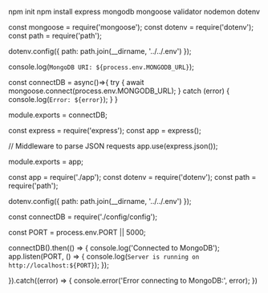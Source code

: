 <!-- Packages -->
npm init
npm install express mongodb mongoose validator nodemon dotenv 

<!-- ---------------------------------------------------------------------------------------------------------------------------------------------------------------------------------- -->

<!-- Database connection function -->
<!-- config/config.js -->

const mongoose = require('mongoose');
const dotenv = require('dotenv');
const path = require('path');

dotenv.config({ path: path.join(__dirname, '../../.env') });

<!-- This function connects to a MongoDB database using Mongoose. -->
console.log(`MongoDB URI: ${process.env.MONGODB_URL}`);

const connectDB = async()=>{
    try {
        await mongoose.connect(process.env.MONGODB_URL);
    } catch (error) {
        console.log(`Error: ${error}`);
    }
}

module.exports = connectDB;


<!-- ---------------------------------------------------------------------------------------------------------------------------------------------------------------------------------- -->

<!-- Inital Setup -->
<!-- src/app.js  -->
const express = require('express');
const app = express();

// Middleware to parse JSON requests
app.use(express.json());

module.exports = app;

<!-- ---------------------------------------------------------------------------------------------------------------------------------------------------------------------------------- -->

<!-- Main File src/index.js -->
const app = require('./app');
const dotenv = require('dotenv');
const path = require('path');

dotenv.config({ path: path.join(__dirname, '../../.env') });

<!-- DB connection -->
const connectDB = require('./config/config');

<!-- Port configuration -->
const PORT = process.env.PORT || 5000;

<!-- App listener -->
connectDB().then(() => {
    console.log('Connected to MongoDB');
    app.listen(PORT, () => {
        console.log(`Server is running on http://localhost:${PORT}`);
    });
    
}).catch((error) => {
    console.error('Error connecting to MongoDB:', error);
})


<!-- @@@@@   2. Adding Routers -->

